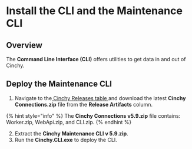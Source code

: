 # Install the CLI and the Maintenance CLI

## Overview

The **Command Line Interface (CLI)** offers utilities to get data in and out of Cinchy.

## Deploy the Maintenance CLI

1. Navigate to the[ Cinchy Releases table ](https://cinchy.net/Tables/1477?rowHeight=Expanded)and download the latest **Cinchy Connections.zip** file from the **Release Artifacts** column.

{% hint style="info" %}
The  **Cinchy Connections v5.9.zip** file contains: Worker.zip, WebApi.zip, and CLI.zip.
{% endhint %}

2. Extract the **Cinchy Maintenance CLI v 5.9.zip**.
3. Run the **Cinchy.CLI.exe** to deploy the CLI.
